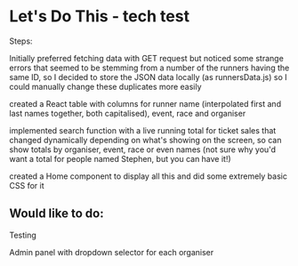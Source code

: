 # Let's Do This - tech test

Steps:

Initially preferred fetching data with GET request but noticed some strange errors that seemed to be stemming from a number of the runners having the same ID, so I decided to store the JSON data locally (as runnersData.js) so I could manually change these duplicates more easily

created a React table with columns for runner name (interpolated first and last names together, both capitalised), event, race and organiser

implemented search function with a live running total for ticket sales that changed dynamically depending on what's showing on the screen, so can show totals by organiser, event, race or even names (not sure why you'd want a total for people named Stephen, but you can have it!)

created a Home component to display all this and did some extremely basic CSS for it


## Would like to do:

Testing

Admin panel with dropdown selector for each organiser

